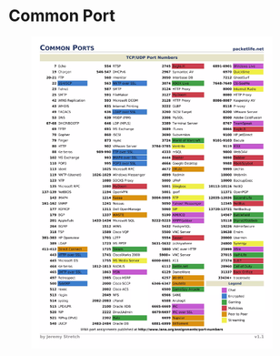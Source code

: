 # Common Port

<figure><img src="../../../.gitbook/assets/Common-Ports-pdf-1-2048.webp" alt=""><figcaption></figcaption></figure>
